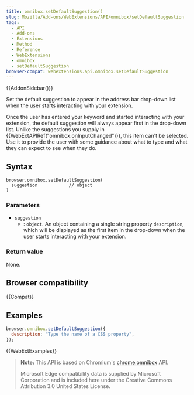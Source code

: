 ```yaml
---
title: omnibox.setDefaultSuggestion()
slug: Mozilla/Add-ons/WebExtensions/API/omnibox/setDefaultSuggestion
tags:
  - API
  - Add-ons
  - Extensions
  - Method
  - Reference
  - WebExtensions
  - omnibox
  - setDefaultSuggestion
browser-compat: webextensions.api.omnibox.setDefaultSuggestion
---
```


{{AddonSidebar()}}

Set the default suggestion to appear in the address bar drop-down list when the user starts interacting with your extension.

Once the user has entered your keyword and started interacting with your extension, the default suggestion will always appear first in the drop-down list. Unlike the suggestions you supply in {{WebExtAPIRef("omnibox.onInputChanged")}}, this item can't be selected. Use it to provide the user with some guidance about what to type and what they can expect to see when they do.

## Syntax

```js-nolint
browser.omnibox.setDefaultSuggestion(
  suggestion            // object
)
```

### Parameters

- `suggestion`
  - : `object`. An object containing a single string property `description`, which will be displayed as the first item in the drop-down when the user starts interacting with your extension.

### Return value

None.

## Browser compatibility

{{Compat}}

## Examples

```js
browser.omnibox.setDefaultSuggestion({
  description: "Type the name of a CSS property",
});
```

{{WebExtExamples}}

> **Note:** This API is based on Chromium's [chrome.omnibox](https://developer.chrome.com/docs/extensions/reference/omnibox/) API.
>
> Microsoft Edge compatibility data is supplied by Microsoft Corporation and is included here under the Creative Commons Attribution 3.0 United States License.
